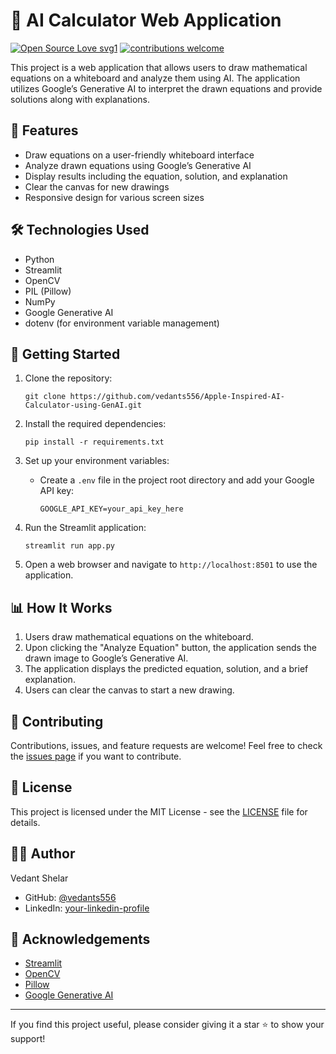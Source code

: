 # 🧮 AI Calculator Web Application

[![Open Source Love svg1](https://badges.frapsoft.com/os/v1/open-source.svg?v=103)](#)
[![contributions welcome](https://img.shields.io/badge/contributions-welcome-brightgreen.svg?style=flat&label=Contributions&colorA=red&colorB=black)](#)

This project is a web application that allows users to draw mathematical equations on a whiteboard and analyze them using AI. The application utilizes Google’s Generative AI to interpret the drawn equations and provide solutions along with explanations.

## 🌟 Features

- Draw equations on a user-friendly whiteboard interface
- Analyze drawn equations using Google’s Generative AI
- Display results including the equation, solution, and explanation
- Clear the canvas for new drawings
- Responsive design for various screen sizes

## 🛠️ Technologies Used

- Python
- Streamlit
- OpenCV
- PIL (Pillow)
- NumPy
- Google Generative AI
- dotenv (for environment variable management)

## 🚀 Getting Started

1. Clone the repository:
   ```
   git clone https://github.com/vedants556/Apple-Inspired-AI-Calculator-using-GenAI.git
   ```

2. Install the required dependencies:
   ```
   pip install -r requirements.txt
   ```

3. Set up your environment variables:
   - Create a `.env` file in the project root directory and add your Google API key:
     ```
     GOOGLE_API_KEY=your_api_key_here
     ```

4. Run the Streamlit application:
   ```
   streamlit run app.py
   ```

5. Open a web browser and navigate to `http://localhost:8501` to use the application.

## 📊 How It Works

1. Users draw mathematical equations on the whiteboard.
2. Upon clicking the "Analyze Equation" button, the application sends the drawn image to Google’s Generative AI.
3. The application displays the predicted equation, solution, and a brief explanation.
4. Users can clear the canvas to start a new drawing.

## 🤝 Contributing

Contributions, issues, and feature requests are welcome! Feel free to check the [issues page](https://github.com/vedants556/ai_calculator_app/issues) if you want to contribute.

## 📜 License

This project is licensed under the MIT License - see the [LICENSE](LICENSE) file for details.

## 👨‍💻 Author

Vedant Shelar
- GitHub: [@vedants556](https://github.com/vedants556)
- LinkedIn: [your-linkedin-profile](https://www.linkedin.com/in/your-linkedin-profile)

## 🙏 Acknowledgements

- [Streamlit](https://streamlit.io/)
- [OpenCV](https://opencv.org/)
- [Pillow](https://python-pillow.org/)
- [Google Generative AI](https://cloud.google.com/generative-ai)

---

If you find this project useful, please consider giving it a star ⭐️ to show your support!

